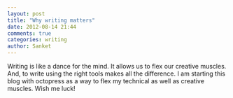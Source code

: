```yaml
---
layout: post
title: "Why writing matters"
date: 2012-08-14 21:44
comments: true
categories: writing
author: Sanket
---
```

Writing is like a dance for the mind. It allows us to flex our creative muscles. And, to write using the right tools makes all the difference. I am starting this blog with octopress as a way to flex my technical as well as creative muscles. Wish me luck!


